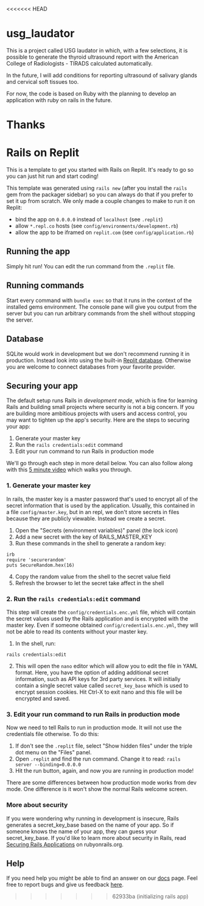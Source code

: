 <<<<<<< HEAD
# usg_laudator

This is a project called USG laudator in which, with a few selections, it is possible to generate the thyroid ultrasound report with the American College of Radiologists - TIRADS calculated automatically. 

In the future, I will add conditions for reporting ultrasound of salivary glands and cervical soft tissues too.

For now, the code is based on Ruby with the planning to develop an application with ruby on rails in the future.

Thanks
=======
# Rails on Replit

This is a template to get you started with Rails on Replit. It's ready to go so you can just hit run and start coding!

This template was generated using `rails new` (after you install the `rails` gem from the packager sidebar) so you can always do that if you prefer to set it up from scratch. We only made a couple changes to make to run it on Replit:

- bind the app on `0.0.0.0` instead of `localhost` (see `.replit`)
- allow `*.repl.co` hosts (see `config/environments/development.rb`)
- allow the app to be iframed on `replit.com` (see `config/application.rb`)

## Running the app

Simply hit run! You can edit the run command from the `.replit` file.

## Running commands

Start every command with `bundle exec` so that it runs in the context of the installed gems environment. The console pane will give you output from the server but you can run arbitrary commands from the shell without stopping the server.

## Database

SQLite would work in development but we don't recommend running it in production. Instead look into using the built-in [Replit database](http://docs.replit.com/misc/database). Otherwise you are welcome to connect databases from your favorite provider. 

## Securing your app

The default setup runs Rails in *development mode*, which is fine for learning
Rails and building small projects where security is not a big concern.
If you are building more ambitious projects with users and access control, 
you may want to tighten up the app's security. Here are the steps to securing your app:

1. Generate your master key
2. Run the `rails credentials:edit` command
3. Edit your run command to run Rails in production mode

We'll go through each step in more detail below. You can also
follow along with this [5 minute video](https://www.loom.com/share/e17ccdb58249402b95b458e6c6bedb5d) which walks you through.

### 1. Generate your master key

In rails, the master key is a master password that's used to encrypt all of the secret information
that is used by the application. Usually, this contained in a file `config/master.key`,
but in an repl, we don't store secrets in files because they are publicly viewable. Instead
we create a secret.

1. Open the "Secrets (environment variables)" panel (the lock icon)
2. Add a new secret with the key of RAILS_MASTER_KEY
3. Run these commands in the shell to generate a random key:
```
irb
require 'securerandom'
puts SecureRandom.hex(16)
```
4. Copy the random value from the shell to the secret value field
5. Refresh the browser to let the secret take affect in the shell

### 2. Run the `rails credentials:edit` command

This step will create the `config/credentials.enc.yml` file, which will contain the secret
values used by the Rails application and is encrypted with the master key. Even if someone
obtained `config/credentials.enc.yml`, they will not be able to read its contents without
your master key.

1. In the shell, run:

```
rails credentials:edit
```

2. This will open the `nano` editor which will allow you to edit the file in YAML format.
Here, you have the option of adding additional secret information, such as API keys for 3rd
party services. It will initially contain a single secret value called `secret_key_base`
which is used to encrypt session cookies. Hit Ctrl-X to exit nano and this file will be
encrypted and saved.

### 3. Edit your run command to run Rails in production mode

Now we need to tell Rails to run in production mode.
It will not use the credentials file otherwise. To do this:

1. If don't see the `.replit` file, select "Show hidden files"
under the triple dot menu on the "Files" panel.
2. Open `.replit` and find the run command. Change it to read:
`rails server --binding=0.0.0.0`
3. Hit the run button, again, and now you are running in production mode!

There are some differences between how production mode works from
dev mode. One difference is it won't show the normal Rails
welcome screen.

### More about security

If you were wondering why running in development is insecure, Rails generates
a secret_key_base based on the name of your app. So if someone knows the name of
your app, they can guess your secret_key_base.
If you'd like to learn more about security in Rails, read
[Securing Rails Applications](https://guides.rubyonrails.org/security.html) on rubyonrails.org.

## Help

If you need help you might be able to find an answer on our [docs](https://docs.replit.com) page. Feel free to report bugs and give us feedback [here](https://replit.com/support).
>>>>>>> 62933ba (initializing rails app)

